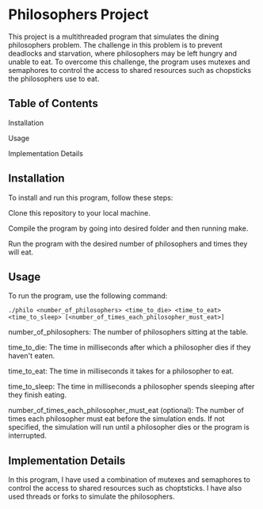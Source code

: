 # **Philosophers Project**


This project is a multithreaded program that simulates the dining philosophers problem. The challenge in this problem is to prevent deadlocks and starvation, where philosophers may be left hungry and unable to eat. To overcome this challenge, the program uses mutexes and semaphores to control the access to shared resources such as chopsticks the philosophers use to eat.


## Table of Contents

Installation

Usage

Implementation Details


## Installation

To install and run this program, follow these steps:

Clone this repository to your local machine.

Compile the program by going into desired folder and then running make.

Run the program with the desired number of philosophers and times they will eat.


## Usage

To run the program, use the following command:

    ./philo <number_of_philosophers> <time_to_die> <time_to_eat> <time_to_sleep> [<number_of_times_each_philosopher_must_eat>]

number_of_philosophers: The number of philosophers sitting at the table.

time_to_die: The time in milliseconds after which a philosopher dies if they haven't eaten.

time_to_eat: The time in milliseconds it takes for a philosopher to eat.

time_to_sleep: The time in milliseconds a philosopher spends sleeping after they finish eating.

number_of_times_each_philosopher_must_eat (optional): The number of times each philosopher must eat before the simulation ends. If not specified, the simulation will run until a philosopher dies or the program is interrupted.


## Implementation Details

In this program, I have used a combination of mutexes and semaphores to control the access to shared resources such as choptsticks. I have also used threads or forks to simulate the philosophers.

